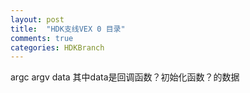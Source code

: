 ```yaml
---
layout: post
title:  "HDK支线VEX 0 目录"
comments: true
categories: HDKBranch
---
```


argc argv data
其中data是回调函数？初始化函数？的数据